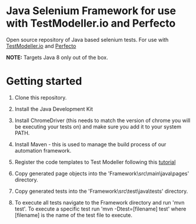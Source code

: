 # Java Selenium Framework for use with TestModeller.io and Perfecto
Open source repository of Java based selenium tests. For use with [TestModeller.io](http://www.testmodeller.io) and [Perfecto](http://www.Perfecto.io)

**NOTE:** Targets Java 8 only out of the box.

# Getting started
1. Clone this repository.

2. Install the Java Development Kit
3. Install ChromeDriver (this needs to match the version of chrome you will be executing your tests on) and make sure you add it to your system PATH.
4. Install Maven - this is used to manage the build process of our automation framework.

5. Register the code templates to Test Modeller following this [tutorial](https://curiositysoftware.ie/Resources/tutorials/ConfigureTMFramework.mp4)
6. Copy generated page objects into the 'Framework\src\main\java\pages' directory. 
7. Copy generated tests into the 'Framework\src\test\java\tests' directory.

8. To execute all tests navigate to the Framework directory and run 'mvn test'. To execute a specific test run 'mvn -Dtest=[filename] test' where [filename] is the name of the test file to execute.
